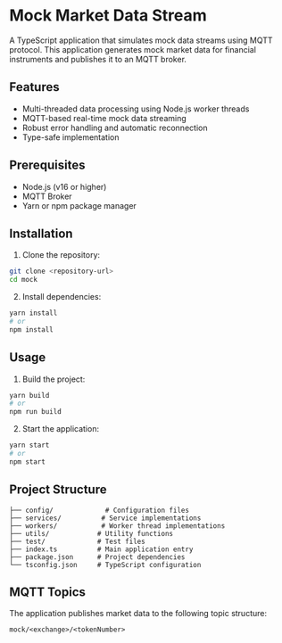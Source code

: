 # Mock Market Data Stream

A TypeScript application that simulates mock data streams using MQTT protocol. This application generates mock market data for financial instruments and publishes it to an MQTT broker.

## Features

- Multi-threaded data processing using Node.js worker threads
- MQTT-based real-time mock data streaming
- Robust error handling and automatic reconnection
- Type-safe implementation

## Prerequisites

- Node.js (v16 or higher)
- MQTT Broker 
- Yarn or npm package manager

## Installation

1. Clone the repository:
```bash
git clone <repository-url>
cd mock
```

2. Install dependencies:
```bash
yarn install
# or
npm install
```

## Usage

1. Build the project:
```bash
yarn build
# or
npm run build
```

2. Start the application:
```bash
yarn start
# or
npm start
```

## Project Structure

```
├── config/             # Configuration files
├── services/          # Service implementations
├── workers/           # Worker thread implementations
├── utils/            # Utility functions
├── test/             # Test files
├── index.ts          # Main application entry
├── package.json      # Project dependencies
└── tsconfig.json     # TypeScript configuration
```

## MQTT Topics

The application publishes market data to the following topic structure:
```
mock/<exchange>/<tokenNumber>
```
